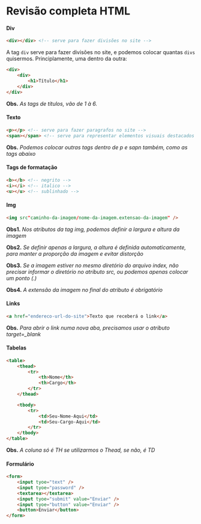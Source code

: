 # Revisão completa HTML

#### Div

```html
<div></div> <!-- serve para fazer divisões no site -->
```

A tag `div` serve para fazer divisões no site, e podemos colocar quantas `divs` quisermos. Principlamente, uma dentro da outra:

```html
<div>
    <div>
        <h1>Título</h1>
    </div>
</div>
```

**Obs.**  *As tags de títulos, vão de 1 à 6.*

#### Texto

```html
<p></p> <!-- serve para fazer paragrafos no site -->
<span></span> <!-- serve para representar elementos visuais destacados de um todo no site -->
```

**Obs.** *Podemos colocar outras tags dentro de p e sapn também, como as tags abaixo*

#### Tags de formatação

```html
<b></b> <!-- negrito -->
<i></i> <!-- italico -->
<u></u> <!-- sublinhado -->
```

#### Img

```html
<img src"caminho-da-imagem/nome-da-imagem.extensao-da-imagem" />
```

**Obs1.** *Nos atributos da tag img, podemos definir a largura e altura da imagem*

**Obs2.** *Se definir apenas a largura, a altura é definida automaticamente, para manter a proporção da imagem e evitar distorção*

**Obs3.** *Se a imagem estiver no mesmo diretório do arquivo index, não precisar informar o diretório no atributo src, ou podemos apenas colocar um ponto (.)*

**Obs4.** *A extensão da imagem no final do atributo é obrigatório*



#### Links

```html
<a href="endereco-url-do-site">Texto que receberá o link</a>
```

**Obs.** *Para abrir o link numa nova aba, precisamos usar o atributo target=_blank*



#### Tabelas

```html
<table>
    <thead>
        <tr>
            <th>Nome</th>
            <th>Cargo</th>
        </tr>
    </thead>

    <tbody>
        <tr>
            <td>Seu-Nome-Aqui</td>
            <td>Seu-Cargo-Aqui</td>
        </tr>
    </tbody>
</table>
```

**Obs.** *A coluna só é TH se utilizarmos o Thead, se não, é TD*



#### Formulário

```html
<form>
    <input tyoe="text" />
    <input tyoe="password" />
    <textarea></textarea>
    <input tyoe="submit" value="Enviar" />
    <input tyoe="button" value="Enviar" />
    <button>Enviar</button>
</form>
```


